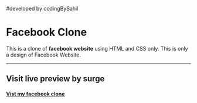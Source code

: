 #developed by codingBySahil
# Facebook Clone
This is a clone of **facebook website** using HTML and CSS only. This is only a design of Facebook Website.
<hr>

## Visit live preview by surge
#### [Vist my facebook clone ](https://sahilfacebookclone.surge.sh/)
